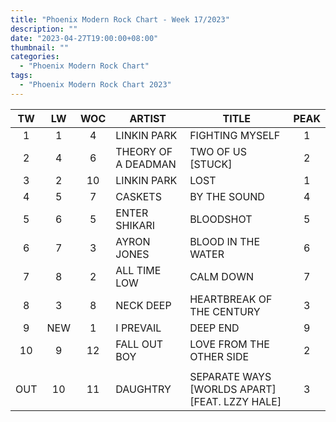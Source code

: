 ```yaml
---
title: "Phoenix Modern Rock Chart - Week 17/2023"
description: ""
date: "2023-04-27T19:00:00+08:00"
thumbnail: ""
categories:
  - "Phoenix Modern Rock Chart"
tags:
  - "Phoenix Modern Rock Chart 2023"
---
```

<!--more-->
|TW|LW|WOC|ARTIST|TITLE|PEAK|
|:----:|:----:|:----:|----|----|:----:|
|1|1|4|LINKIN PARK|FIGHTING MYSELF|1|
|2|4|6|THEORY OF A DEADMAN|TWO OF US [STUCK]|2|
|3|2|10|LINKIN PARK|LOST|1|
|4|5|7|CASKETS|BY THE SOUND|4|
|5|6|5|ENTER SHIKARI|BLOODSHOT|5|
|6|7|3|AYRON JONES|BLOOD IN THE WATER|6|
|7|8|2|ALL TIME LOW|CALM DOWN|7|
|8|3|8|NECK DEEP|HEARTBREAK OF THE CENTURY|3|
|9|NEW|1|I PREVAIL|DEEP END|9|
|10|9|12|FALL OUT BOY|LOVE FROM THE OTHER SIDE|2|
| | | | | | |
|OUT|10|11|DAUGHTRY|SEPARATE WAYS [WORLDS APART] [FEAT. LZZY HALE]|3|